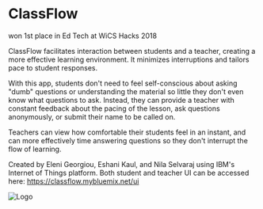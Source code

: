 # ClassFlow
won 1st place in Ed Tech at WiCS Hacks 2018

ClassFlow facilitates interaction between students and a teacher, creating a more effective learning environment. It minimizes interruptions and tailors pace to student responses.

With this app, students don't need to feel self-conscious about asking "dumb" questions or understanding the material so little they don't even know what questions to ask. Instead, they can provide a teacher with constant feedback about the pacing of the lesson, ask questions anonymously, or submit their name to be called on.

Teachers can view how comfortable their students feel in an instant, and can more effectively time answering questions so they don't interrupt the flow of learning.

Created by Eleni Georgiou, Eshani Kaul, and Nila Selvaraj using IBM's Internet of Things platform.
Both student and teacher UI can be accessed here: https://classflow.mybluemix.net/ui

![Logo](http://i1376.photobucket.com/albums/ah36/blueD2/classflow_zpsusf1galg.png)
